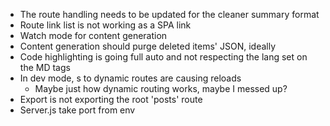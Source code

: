 * The route handling needs to be updated for the cleaner summary format
* Route link list is not working as a SPA link
* Watch mode for content generation
* Content generation should purge deleted items' JSON, ideally
* Code highlighting is going full auto and not respecting the lang set on the MD tags
* In dev mode, <link>s to dynamic routes are causing reloads
  * Maybe just how dynamic routing works, maybe I messed up?
* Export is not exporting the root 'posts' route
* Server.js take port from env
